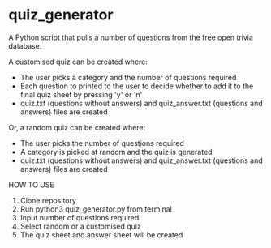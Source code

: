 # quiz_generator

A Python script that pulls a number of questions from the free open trivia database. 

A customised quiz can be created where:
- The user picks a category and the number of questions required
- Each question to printed to the user to decide whether to add it to the final quiz sheet by pressing 'y' or 'n'
- quiz.txt (questions without answers) and quiz_answer.txt (questions and answers) files are created

Or, a random quiz can be created where:
- The user picks the number of questions required
- A category is picked at random and the quiz is generated
- quiz.txt (questions without answers) and quiz_answer.txt (questions and answers) files are created

HOW TO USE
1. Clone repository
2. Run python3 quiz_generator.py from terminal
3. Input number of questions required
4. Select random or a customised quiz
5. The quiz sheet and answer sheet will be created
